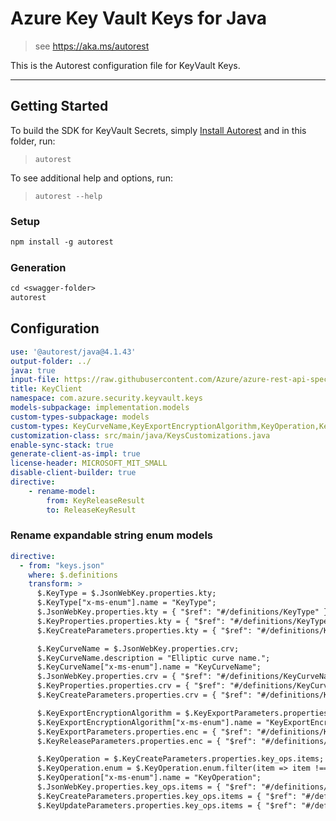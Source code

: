 # Azure Key Vault Keys for Java

> see https://aka.ms/autorest

This is the Autorest configuration file for KeyVault Keys.

---
## Getting Started
To build the SDK for KeyVault Secrets, simply [Install Autorest](https://aka.ms/autorest) and
in this folder, run:

> `autorest`

To see additional help and options, run:

> `autorest --help`

### Setup
```ps
npm install -g autorest
```

### Generation

```ps
cd <swagger-folder>
autorest
```

## Configuration

```yaml
use: '@autorest/java@4.1.43'
output-folder: ../
java: true
input-file: https://raw.githubusercontent.com/Azure/azure-rest-api-specs/7452e1cc7db72fbc6cd9539b390d8b8e5c2a1864/specification/keyvault/data-plane/Microsoft.KeyVault/stable/7.5/keys.json
title: KeyClient
namespace: com.azure.security.keyvault.keys
models-subpackage: implementation.models
custom-types-subpackage: models
custom-types: KeyCurveName,KeyExportEncryptionAlgorithm,KeyOperation,KeyRotationPolicyAction,KeyType,ReleaseKeyResult
customization-class: src/main/java/KeysCustomizations.java
enable-sync-stack: true
generate-client-as-impl: true
license-header: MICROSOFT_MIT_SMALL
disable-client-builder: true
directive:
    - rename-model:
        from: KeyReleaseResult
        to: ReleaseKeyResult
```

### Rename expandable string enum models

```yaml
directive:
  - from: "keys.json"
    where: $.definitions
    transform: >
      $.KeyType = $.JsonWebKey.properties.kty;
      $.KeyType["x-ms-enum"].name = "KeyType";
      $.JsonWebKey.properties.kty = { "$ref": "#/definitions/KeyType" };
      $.KeyProperties.properties.kty = { "$ref": "#/definitions/KeyType" };
      $.KeyCreateParameters.properties.kty = { "$ref": "#/definitions/KeyType" };

      $.KeyCurveName = $.JsonWebKey.properties.crv;
      $.KeyCurveName.description = "Elliptic curve name.";
      $.KeyCurveName["x-ms-enum"].name = "KeyCurveName";
      $.JsonWebKey.properties.crv = { "$ref": "#/definitions/KeyCurveName" };
      $.KeyProperties.properties.crv = { "$ref": "#/definitions/KeyCurveName" };
      $.KeyCreateParameters.properties.crv = { "$ref": "#/definitions/KeyCurveName" };

      $.KeyExportEncryptionAlgorithm = $.KeyExportParameters.properties.enc;
      $.KeyExportEncryptionAlgorithm["x-ms-enum"].name = "KeyExportEncryptionAlgorithm";
      $.KeyExportParameters.properties.enc = { "$ref": "#/definitions/KeyExportEncryptionAlgorithm" };
      $.KeyReleaseParameters.properties.enc = { "$ref": "#/definitions/KeyExportEncryptionAlgorithm" };

      $.KeyOperation = $.KeyCreateParameters.properties.key_ops.items;
      $.KeyOperation.enum = $.KeyOperation.enum.filter(item => item !== "export");
      $.KeyOperation["x-ms-enum"].name = "KeyOperation";
      $.JsonWebKey.properties.key_ops.items = { "$ref": "#/definitions/KeyOperation" };
      $.KeyCreateParameters.properties.key_ops.items = { "$ref": "#/definitions/KeyOperation" };
      $.KeyUpdateParameters.properties.key_ops.items = { "$ref": "#/definitions/KeyOperation" };
```

